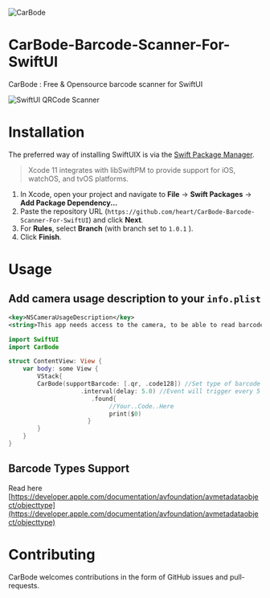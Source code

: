 ![CarBode](https://raw.githubusercontent.com/heart/CarBode-Barcode-Scanner-For-SwiftUI/master/logo/logo.png)

# CarBode-Barcode-Scanner-For-SwiftUI
CarBode : Free &amp; Opensource barcode scanner for SwiftUI

![SwiftUI QRCode Scanner](https://raw.githubusercontent.com/heart/CarBode-Barcode-Scanner-For-SwiftUI/master/logo/preview.png)

# Installation

The preferred way of installing SwiftUIX is via the [Swift Package Manager](https://swift.org/package-manager/).

>Xcode 11 integrates with libSwiftPM to provide support for iOS, watchOS, and tvOS platforms.

1. In Xcode, open your project and navigate to **File** → **Swift Packages** → **Add Package Dependency...**
2. Paste the repository URL (`https://github.com/heart/CarBode-Barcode-Scanner-For-SwiftUI`) and click **Next**.
3. For **Rules**, select **Branch** (with branch set to `1.0.1` ).
4. Click **Finish**.


# Usage

## Add camera usage description to your `info.plist`

``` XML
<key>NSCameraUsageDescription</key>
<string>This app needs access to the camera, to be able to read barcodes.</string>
```

```Swift
import SwiftUI
import CarBode

struct ContentView: View {
    var body: some View {
        VStack{
        CarBode(supportBarcode: [.qr, .code128]) //Set type of barcode you want to scan
                    .interval(delay: 5.0) //Event will trigger every 5 seconds
                       .found{
                            //Your..Code..Here
                            print($0)
                      }
        }
    }
}
```

## Barcode Types Support
Read here [https://developer.apple.com/documentation/avfoundation/avmetadataobject/objecttype](https://developer.apple.com/documentation/avfoundation/avmetadataobject/objecttype) 

# Contributing

CarBode welcomes contributions in the form of GitHub issues and pull-requests.
